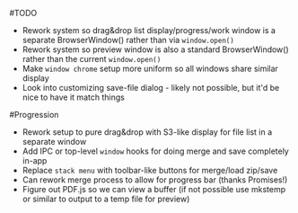 #TODO
* Rework system so drag&drop list display/progress/work window is a separate BrowserWindow() rather than via `window.open()`
* Rework system so preview window is also a standard BrowserWindow() rather than the current `window.open()`
* Make `window chrome` setup more uniform so all windows share similar display
* Look into customizing save-file dialog - likely not possible, but it'd be nice to have it match things

#Progression
* Rework setup to pure drag&drop with S3-like display for file list in a separate window
* Add IPC or top-level `window` hooks for doing merge and save completely in-app
* Replace `stack menu` with toolbar-like buttons for merge/load zip/save
* Can rework merge process to allow for progress bar (thanks Promises!)
* Figure out PDF.js so we can view a buffer (if not possible use mkstemp or similar to output to a temp file for preview)
